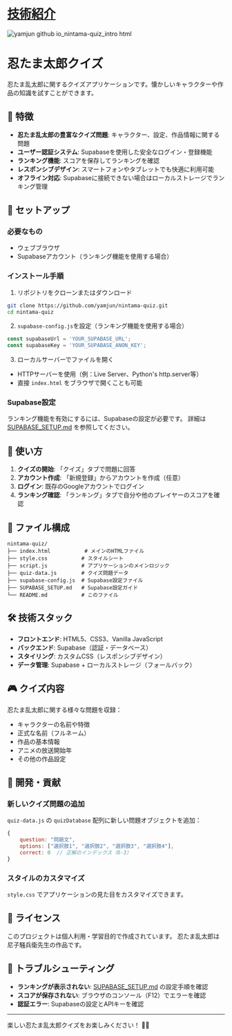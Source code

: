 # [技術紹介](https://yamjun.github.io/nintama-quiz/intro.html) 
![yamjun github io_nintama-quiz_intro html](https://github.com/user-attachments/assets/90f132fe-cca1-4fc5-9862-0007db8db5bc)


# 忍たま太郎クイズ

忍たま乱太郎に関するクイズアプリケーションです。懐かしいキャラクターや作品の知識を試すことができます。

## 🎯 特徴

- **忍たま乱太郎の豊富なクイズ問題**: キャラクター、設定、作品情報に関する問題
- **ユーザー認証システム**: Supabaseを使用した安全なログイン・登録機能
- **ランキング機能**: スコアを保存してランキングを確認
- **レスポンシブデザイン**: スマートフォンやタブレットでも快適に利用可能
- **オフライン対応**: Supabaseに接続できない場合はローカルストレージでランキング管理

## 🚀 セットアップ

### 必要なもの

- ウェブブラウザ
- Supabaseアカウント（ランキング機能を使用する場合）

### インストール手順

1. リポジトリをクローンまたはダウンロード
```bash
git clone https://github.com/yamjun/nintama-quiz.git
cd nintama-quiz
```

2. `supabase-config.js`を設定（ランキング機能を使用する場合）
```javascript
const supabaseUrl = 'YOUR_SUPABASE_URL';
const supabaseKey = 'YOUR_SUPABASE_ANON_KEY';
```

3. ローカルサーバーでファイルを開く
- HTTPサーバーを使用（例：Live Server、Python's http.server等）
- 直接 `index.html` をブラウザで開くことも可能

### Supabase設定

ランキング機能を有効にするには、Supabaseの設定が必要です。
詳細は [SUPABASE_SETUP.md](./SUPABASE_SETUP.md) を参照してください。

## 📖 使い方

1. **クイズの開始**: 「クイズ」タブで問題に回答
2. **アカウント作成**: 「新規登録」からアカウントを作成（任意）
3. **ログイン**: 既存のGoogleアカウントでログイン
4. **ランキング確認**: 「ランキング」タブで自分や他のプレイヤーのスコアを確認

## 📁 ファイル構成

```
nintama-quiz/
├── index.html           # メインのHTMLファイル
├── style.css           # スタイルシート
├── script.js           # アプリケーションのメインロジック
├── quiz-data.js        # クイズ問題データ
├── supabase-config.js  # Supabase設定ファイル
├── SUPABASE_SETUP.md   # Supabase設定ガイド
└── README.md           # このファイル
```

## 🛠 技術スタック

- **フロントエンド**: HTML5、CSS3、Vanilla JavaScript
- **バックエンド**: Supabase（認証・データベース）
- **スタイリング**: カスタムCSS（レスポンシブデザイン）
- **データ管理**: Supabase + ローカルストレージ（フォールバック）

## 🎮 クイズ内容

忍たま乱太郎に関する様々な問題を収録：
- キャラクターの名前や特徴
- 正式な名前（フルネーム）
- 作品の基本情報
- アニメの放送開始年
- その他の作品設定

## 🤝 開発・貢献

### 新しいクイズ問題の追加

`quiz-data.js` の `quizDatabase` 配列に新しい問題オブジェクトを追加：

```javascript
{
    question: "問題文",
    options: ["選択肢1", "選択肢2", "選択肢3", "選択肢4"],
    correct: 0  // 正解のインデックス（0-3）
}
```

### スタイルのカスタマイズ

`style.css` でアプリケーションの見た目をカスタマイズできます。

## 📝 ライセンス

このプロジェクトは個人利用・学習目的で作成されています。
忍たま乱太郎は尼子騒兵衛先生の作品です。

## 🔧 トラブルシューティング

- **ランキングが表示されない**: [SUPABASE_SETUP.md](./SUPABASE_SETUP.md) の設定手順を確認
- **スコアが保存されない**: ブラウザのコンソール（F12）でエラーを確認
- **認証エラー**: Supabaseの設定とAPIキーを確認

---

楽しい忍たま乱太郎クイズをお楽しみください！ 🥷✨
